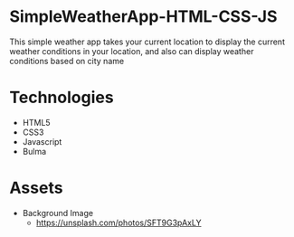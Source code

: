 # SimpleWeatherApp-HTML-CSS-JS
This simple weather app takes your current location to display the current weather conditions in your location, and also can display weather conditions based on city name

# Technologies
- HTML5
- CSS3
- Javascript
- Bulma

# Assets
- Background Image
  - https://unsplash.com/photos/SFT9G3pAxLY
